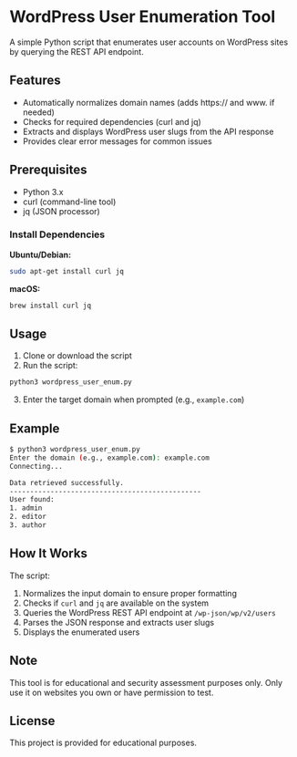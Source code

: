 # WordPress User Enumeration Tool

A simple Python script that enumerates user accounts on WordPress sites by querying the REST API endpoint.

## Features

- Automatically normalizes domain names (adds https:// and www. if needed)
- Checks for required dependencies (curl and jq)
- Extracts and displays WordPress user slugs from the API response
- Provides clear error messages for common issues

## Prerequisites

- Python 3.x
- curl (command-line tool)
- jq (JSON processor)

### Install Dependencies

**Ubuntu/Debian:**
```bash
sudo apt-get install curl jq
```

**macOS:**
```bash
brew install curl jq
```

## Usage

1. Clone or download the script
2. Run the script:
```bash
python3 wordpress_user_enum.py
```
3. Enter the target domain when prompted (e.g., `example.com`)

## Example

```bash
$ python3 wordpress_user_enum.py
Enter the domain (e.g., example.com): example.com
Connecting...

Data retrieved successfully.
-----------------------------------------------
User found:
1. admin
2. editor
3. author
```

## How It Works

The script:
1. Normalizes the input domain to ensure proper formatting
2. Checks if `curl` and `jq` are available on the system
3. Queries the WordPress REST API endpoint at `/wp-json/wp/v2/users`
4. Parses the JSON response and extracts user slugs
5. Displays the enumerated users

## Note

This tool is for educational and security assessment purposes only. Only use it on websites you own or have permission to test.

## License

This project is provided for educational purposes.
